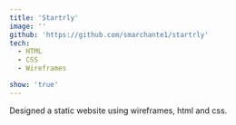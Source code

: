 ```yaml
---
title: 'Startrly'
image: ''
github: 'https://github.com/smarchante1/startrly'
tech:
  - HTML
  - CSS
  - Wireframes

show: 'true'
---
```


Designed a static website using wireframes, html and css.
